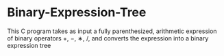 # Binary-Expression-Tree
This C program takes as input a fully parenthesized, arithmetic expression of binary operators +, −, ∗, /, and converts the expression into a binary expression tree
